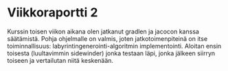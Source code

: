 # Viikkoraportti 2

Kurssin toisen viikon aikana olen jatkanut gradlen ja jacocon kanssa säätämistä.
Pohja ohjelmalle on valmis, joten jatkotoimenpiteinä on itse toiminnallisuus: 
labyrintingenerointi-algoritmin implementointi. Aloitan ensin toisesta (luultavimmin sidewinder) jonka testaan läpi, jonka jälkeen siirryn toiseen ja vertailutan niitä keskenään.



